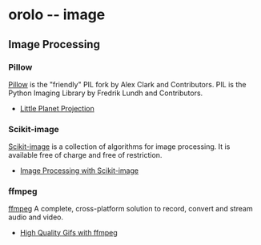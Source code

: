orolo -- image
==============

## Image Processing

### Pillow
[Pillow](https://github.com/python-pillow/Pillow)
is the "friendly" PIL fork by Alex Clark and Contributors. PIL is the Python
Imaging Library by Fredrik Lundh and Contributors.

 - [Little Planet Projection](https://www.richwareham.com/articles/2014/09/29/little-planet-projection)

### Scikit-image
[Scikit-image](http://scikit-image.org/)
is a collection of algorithms for image processing. It is available
free of charge and free of restriction.

 - [Image Processing with Scikit-image](http://blog.yhathq.com/posts/image-processing-with-scikit-image.html)

### ffmpeg
[ffmpeg](https://www.ffmpeg.org/)
A complete, cross-platform solution to record, convert and stream audio and
video.

 - [High Quality Gifs with ffmpeg](http://blog.pkh.me/p/21-high-quality-gif-with-ffmpeg.html)